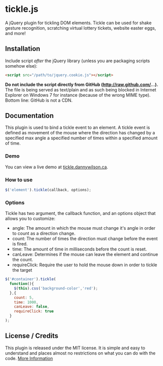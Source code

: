 tickle.js
=========

A jQuery plugin for tickling DOM elements. 
Tickle can be used for shake gesture recognition, scratching virtual lottery tickets, 
website easter eggs, and more!

## Installation

Include script *after* the jQuery library (unless you are packaging scripts somehow else):

```html
<script src="/path/to/jquery.cookie.js"></script>
```

**Do not include the script directly from GitHub (http://raw.github.com/...).** The file is being served as text/plain and as such being blocked
in Internet Explorer on Windows 7 for instance (because of the wrong MIME type). Bottom line: GitHub is not a CDN.

## Documentation

This plugin is used to bind a tickle event to an element. 
A tickle event is defined as movement of the mouse where 
the direction has changed by a specified max angle
a specified number of times 
within a specified amount of time.

### Demo

You can view a live demo at [tickle.dannywilson.ca](http://tickle.dannywilson.ca).


### How to use

```javascript
$('element').tickle(callback, options);
```

### Options

Tickle has two argument, the callback function, and an options object that allows you to customize:

* angle: The amount in which the mouse must change it's angle in order to count as a direction change.
* count: The number of times the direction must change before the event is fired.
* time: The amount of time in milliseconds before the count is reset.
* canLeave: Determines if the mouse can leave the element and continue the count.
* requireClick: Require the user to hold the mouse down in order to tickle the target

```javascript
$('#container').tickle(
  function(){
    $(this).css('background-color','red');
  },{
    count: 5,
    time: 1000,
    canLeave: false,
    requireClick: true
  }
);
```
           

## License / Credits

This plugin is released under the MIT license. It is simple and easy to understand and places almost no restrictions on what you can do with the code.
[More Information](http://en.wikipedia.org/wiki/MIT_License)
